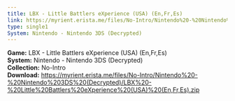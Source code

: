 ```yaml
---
title: LBX - Little Battlers eXperience (USA) (En,Fr,Es)
link: https://myrient.erista.me/files/No-Intro/Nintendo%20-%20Nintendo%203DS%20(Decrypted)/LBX%20-%20Little%20Battlers%20eXperience%20(USA)%20(En,Fr,Es).zip
type: single1
System: Nintendo - Nintendo 3DS (Decrypted)
---
```

<b>Game:</b> LBX - Little Battlers eXperience (USA) (En,Fr,Es)<br>
<b>System:</b> Nintendo - Nintendo 3DS (Decrypted)<br>
<b>Collection:</b> No-Intro<br>
<b>Download:</b> https://myrient.erista.me/files/No-Intro/Nintendo%20-%20Nintendo%203DS%20(Decrypted)/LBX%20-%20Little%20Battlers%20eXperience%20(USA)%20(En,Fr,Es).zip